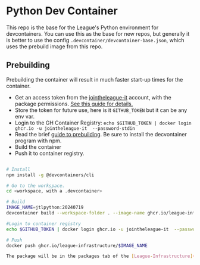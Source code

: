 

# Python Dev Container

This repo is the base for the League's Python environment for devcontainers. You can use this as the base for 
new repos, but generally it is better to use the config `.devcontainer/devcontainer-base.json`, 
which uses the prebuild image from this repo. 

## Prebuilding

Prebuilding the container will result in much faster start-up times
for the container. 

* Get an access token from the [jointheleague-it](https://github.com/jointheleague-it) account, with the
  package permissions. [See this guide for details. ](https://docs.github.com/en/packages/working-with-a-github-packages-registry/working-with-the-container-registry#authenticating-with-a-personal-access-token-classic)
* Store the token for future use, here is it ``GITHUB_TOKEN`` but it can be any env var.
* Login to the GH Container Registry: ``echo $GITHUB_TOKEN | docker login ghcr.io -u jointheleague-it  --password-stdin``
* Read the brief [guide to prebuilding](https://containers.dev/implementors/reference). Be sure to install the decvontainer program with npm. 
* Build the container
* Push it to container registry. 

```bash

# Install
npm install -g @devcontainers/cli

# Go to the workspace. 
cd <workspace, with a .devcontainer>

# Build
IMAGE_NAME=jtlpython:20240719
devcontainer build --workspace-folder . --image-name ghcr.io/league-infrastructure/$IMAGE_NAME

#Login to container registry
echo $GITHUB_TOKEN | docker login ghcr.io -u jointheleague-it  --password-stdin

# Push
docker push ghcr.io/league-infrastructure/$IMAGE_NAME

The package will be in the packages tab of the [League-Infrastructure](https://github.com/league-infrastructure) repo, https://github.com/orgs/league-infrastructure/packages
